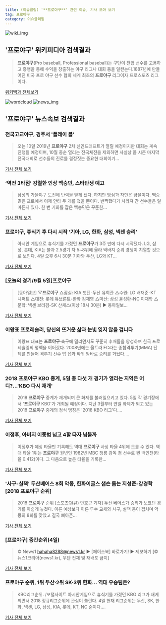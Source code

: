 ```yaml
---
title: (이슈클립) '**프로야구**' 관련 이슈, 기사 모아 보기
tag: 프로야구
category: 이슈클리핑
---
```

![wiki_img](https://user-images.githubusercontent.com/42597476/44503234-41136a80-a6d0-11e8-9071-6fc6418eafe4.png)
## **'**프로야구**'** 위키피디아 검색결과
>**프로야구**(Pro baseball, Professional baseball)는 구단이 전업 선수를 고용하고 흥행을 통해 수익을 창출하는 야구 리그나 대회 등을 일컫는다.1887년에 만들어진 미국 프로 야구 선수 협회 세계 최초의 **프로야구** 리그이자 프로스포츠 리그이다.

<a href="https://ko.wikipedia.org/wiki/프로야구" target="_blank">위키백과 전체보기</a>

![wordcloud](https://s3.ap-northeast-2.amazonaws.com/lyrics101-wordcloud/2018-09-05-1536094858.png)
![news_img](https://user-images.githubusercontent.com/42597476/44507050-1206f400-a6e4-11e8-8d98-7ffbfebb353f.png)
## **'**프로야구**'** 뉴스속보 검색결과
### 전국고교야구, 경주서 '플레이 볼'

>오는 10일 2019년 **프로야구** 2차 신인드래프트가 열릴 예정이지만 대회는 계속 진행될 예정이며, 10월 중순 열리는 전국체전을 제외하면 사실상 올 시즌 마지막 전국대회로 선수들의 진로를 결정짓는 중요한 대회이기...

<a href="http://www.hidomin.com/news/articleView.html?idxno=367409" target="_blank">기사 전체 보기</a>

### ‘역전 3타점’ 강렬한 인상 백승민, 스타탄생 예고

>삼성의 가을야구 도전에 탄력을 받게 됐다. 하지만 방심과 자만은 금물이다. 백승민은 프로에서 이제 안타 두 개를 쳤을 뿐이다. 반짝했다가 사라져 간 선수들은 얼마든지 있다. 한 번 기회를 잡은 백승민은 꾸준한...

<a href="http://www.osen.co.kr/article/G1110982358" target="_blank">기사 전체 보기</a>

### **프로야구**, 휴식기 후 다시 시작 ‘기아, LG, 한화, 삼성, 넥센 승리’

>아시안 게임으로 휴식기를 가졌던 **프로야구**가 3주 만에 다시 시작됐다. LG, 삼성, 롯데, KIA는 불과 2.5경기 차 5~8위에 올라 막바지 순위 경쟁이 치열할 것으로 보인다. 4일 오후 6시 30분 기아와 두산, LG와 KT...

<a href="http://www.kookje.co.kr/news2011/asp/newsbody.asp?code=0600&key=20180904.99099001587" target="_blank">기사 전체 보기</a>

### [오늘의 경기/9월 5일]**프로야구**

>[동아일보] ▽**프로야구** △잠실: KIA 팻딘-두산 유희관 △수원: LG 배재준-KT 니퍼트 △대전: 롯데 듀브론트-한화 김재영 △마산: 삼성 윤성환-NC 이재학 △문학: 넥센 브리검-SK 산체스(이상 18시 30분) ▶ 동아일보...

<a href="http://news.donga.com/3/all/20180905/91838742/1" target="_blank">기사 전체 보기</a>

### 이왕표 프로레슬러, 당신의 뜨거운 삶과 눈빛 잊지 않을 겁니다

>이왕표 대표는 **프로야구**·축구에 밀리면서도 꾸준히 후배들을 양성하며 한국 프로레슬링의 명맥을 이어갔다. 2008년에는 울트라 FC라는 종합격투기(MMA) 단체를 만들어 격투기 선수 밥 샙과 싸워 암바로 승리를 거뒀다....

<a href="http://kor.theasian.asia/archives/193173" target="_blank">기사 전체 보기</a>

### 2018 **프로야구** KBO 중계, 5일 총 다섯 개 경기가 열리는 지역은 어디?…'KBO 다시 재개'

>2018 **프로야구** 중계가 재개되며 큰 화제를 불러일으키고 있다.   5일 각 경기장에서 '**프로야구** KBO'가 개최될 예정이다.   지난 3월부터 연일 화제가 되고 있는 2018 **프로야구** 중계의 정식 명칭은 '2018 KBO 리그'다....

<a href="http://www.topstarnews.net/news/articleView.html?idxno=477140" target="_blank">기사 전체 보기</a>

### 이정후, 아버지 이종범 넘고 4할 타자 넘볼까

>이정후가 예상 타율만 기록해도 역대 **프로야구** 사상 타율 4위에 오를 수 있다. 역대 타율 1위는 **프로야구** 원년인 1982년 MBC 청룡 감독 겸 선수로 뛴 백인천(타율 0.412)이다. 그 다음으로 높은 타율을 기록한...

<a href="http://news.joins.com/article/olink/22534840" target="_blank">기사 전체 보기</a>

### '사구-실책' 두산베어스 8회 악몽, 한화이글스 샘슨 돕는 지성준-강경학 [2018 **프로야구** 순위]

>2018 **프로야구** 순위 [스포츠Q(큐) 안호근 기자] 두산 베어스가 승리가 보였던 경기를 아쉽게 놓쳤다.  이른 예상보다 이른 투수 교체와 사구, 실책 등이 겹치며 악몽의 8회를 맞았고 결국 뼈아픈...

<a href="http://www.sportsq.co.kr/news/articleView.html?idxno=301453" target="_blank">기사 전체 보기</a>

### [**프로야구**] 중간순위(4일)

>© News1 hahaha8288@news1.kr ▶ [페이스북] 바로가기! ▶ 제보하기 [© 뉴스1코리아(news1.kr), 무단 전재 및 재배포 금지]

<a href="http://news1.kr/articles/?3417457" target="_blank">기사 전체 보기</a>

### **프로야구** 순위, 1위 두산·2위 SK·3위 한화… 역대 우승팀은?

>KBO리그순위. /포털사이트  아시안게임으로 휴식기를 가졌던 KBO 리그가 재게되면서 2018 정규리그순위에 관심이 쏠린다.   4일 현재 리그순위는 두산, SK, 한화, 넥센, LG, 삼성, KIA, 롯데, KT, NC 순이다....

<a href="http://www.kyeongin.com/main/view.php?key=20180904002242258" target="_blank">기사 전체 보기</a>


